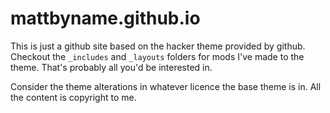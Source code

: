 # mattbyname.github.io
This is just a github site based on the hacker theme provided by github. Checkout the `_includes` and `_layouts` folders for mods I've made to the theme. That's probably all you'd be interested in.

Consider the theme alterations in whatever licence the base theme is in. All the content is copyright to me.
